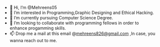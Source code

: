 - 👋 Hi, I’m @Mehreens05
- 👀 I’m interested in Programming,Graphic Designing and Ethical Hacking.
- 🌱 I’m currently pursuing Computer Science Degree.
- 💞️ I’m looking to collaborate with programming fellows in order to enhance progamming skills.
- 📫 Drop me a mail at this email @mehreens826@gmail.com ,In case, you wanna reach out to me.

<!---
Mehreens05/Mehreens05 is a ✨ special ✨ repository because its `README.md` (this file) appears on your GitHub profile.
You can click the Preview link to take a look at your changes.
--->
